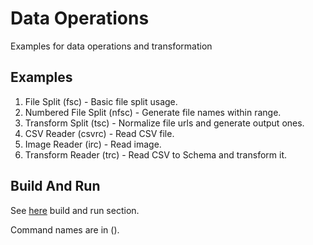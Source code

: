 # Data Operations

Examples for data operations and transformation

## Examples

1. File Split (fsc) - Basic file split usage.
2. Numbered File Split (nfsc) - Generate file names within range.
3. Transform Split (tsc) - Normalize file urls and generate output ones.
4. CSV Reader (csvrc) - Read CSV file.
5. Image Reader (irc) - Read image.
6. Transform Reader (trc) - Read CSV to Schema and transform it.

## Build And Run

See [here](../README.md) build and run section.

Command names are in ().
